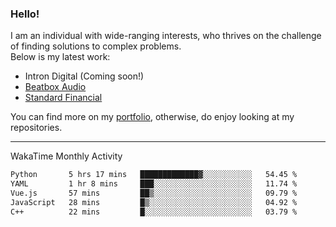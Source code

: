 ### Hello!

I am an individual with wide-ranging interests, who thrives on the challenge of finding solutions to complex problems. <br/> Below is my latest work:
- Intron Digital (Coming soon!)
- [Beatbox Audio](https://bumbleboss.xyz/w/beatbox-audio)
- [Standard Financial](https://bumbleboss.xyz/w/standard-financial)

You can find more on my [portfolio](https://bumbleboss.xyz/work), otherwise, do enjoy looking at my repositories.

---

WakaTime Monthly Activity

<!--START_SECTION:waka-->

```txt
Python       5 hrs 17 mins   █████████████▓░░░░░░░░░░░   54.45 %
YAML         1 hr 8 mins     ███░░░░░░░░░░░░░░░░░░░░░░   11.74 %
Vue.js       57 mins         ██▒░░░░░░░░░░░░░░░░░░░░░░   09.79 %
JavaScript   28 mins         █▒░░░░░░░░░░░░░░░░░░░░░░░   04.92 %
C++          22 mins         █░░░░░░░░░░░░░░░░░░░░░░░░   03.79 %
```

<!--END_SECTION:waka-->
